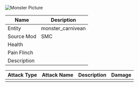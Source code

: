 ![Monster Picture](assets/img/carnivean.png)

|Name  |Desription|
|------|-------------|
|Entity|monster_carnivean|
|Source Mod|SMC|
|Health||
|Pain Flinch||
|Description||

|Attack Type|Attack Name|Description|Damage|
|-----------|-----------|-----------|------|
||||